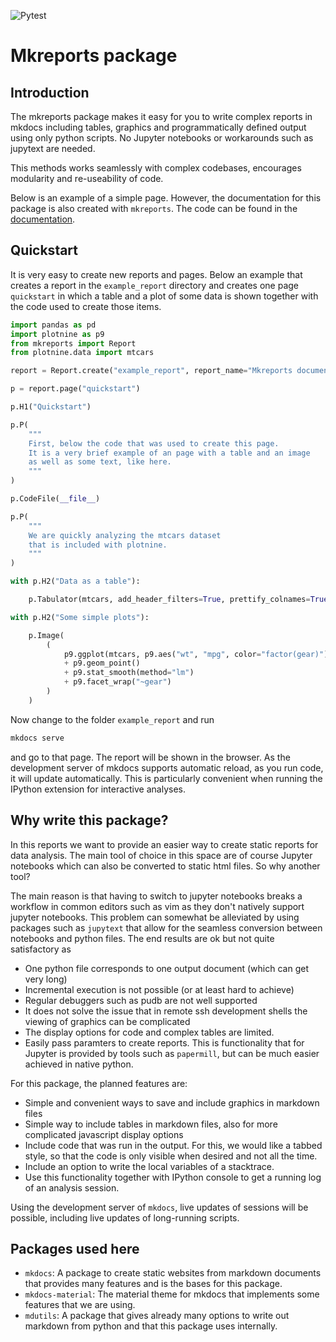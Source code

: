 ![Pytest](https://github.com/hhoeflin/mkreports/actions/workflows/pytest.yml/badge.svg)

# Mkreports package

## Introduction

The mkreports package makes it easy for you to write complex reports in mkdocs
including tables, graphics and programmatically defined output
using only python scripts. No Jupyter notebooks or workarounds such
as jupytext are needed.

This methods works seamlessly with complex codebases, encourages
modularity and re-useability of code.

Below is an example of a simple page. However, the documentation for this
package is also created with `mkreports`. The code can be found in the
[documentation](https://hhoeflin.github.io/mkreports/site_code/main/).

## Quickstart

It is very easy to create new reports and pages. Below an example that
creates a report in the `example_report` directory and creates one page
`quickstart` in which a table and a plot of some data is shown together
with the code used to create those items.

```python
import pandas as pd
import plotnine as p9
from mkreports import Report
from plotnine.data import mtcars

report = Report.create("example_report", report_name="Mkreports documentations")

p = report.page("quickstart")

p.H1("Quickstart")

p.P(
    """
    First, below the code that was used to create this page.
    It is a very brief example of an page with a table and an image
    as well as some text, like here.
    """
)

p.CodeFile(__file__)

p.P(
    """
    We are quickly analyzing the mtcars dataset
    that is included with plotnine.
    """
)

with p.H2("Data as a table"):

    p.Tabulator(mtcars, add_header_filters=True, prettify_colnames=True)

with p.H2("Some simple plots"):

    p.Image(
        (
            p9.ggplot(mtcars, p9.aes("wt", "mpg", color="factor(gear)"))
            + p9.geom_point()
            + p9.stat_smooth(method="lm")
            + p9.facet_wrap("~gear")
        )
    )

```

Now change to the folder `example_report` and run

```bash
mkdocs serve
```

and go to that page. The report will be shown in the browser. As the development
server of mkdocs supports automatic reload, as you run code, it will update automatically.
This is particularly convenient when running the IPython extension for interactive
analyses.

## Why write this package?

In this reports we want to provide an easier way to create static
reports for data analysis. The main tool of choice in this space
are of course Jupyter notebooks which can also be converted to
static html files. So why another tool?

The main reason is that having to switch to jupyter
notebooks breaks a workflow
in common editors such as vim as they don't natively
support jupyter notebooks. This problem can somewhat be
alleviated by using packages such as `jupytext` that allow
for the seamless conversion between notebooks and python files.
The end results are ok but not quite satisfactory as
- One python file corresponds to one output document
  (which can get very long)
- Incremental execution is not possible (or at least hard to achieve)
- Regular debuggers such as pudb are not well supported
- It does not solve the issue that in remote ssh development
  shells the viewing of graphics can be complicated
- The display options for code and complex tables are limited.
- Easily pass paramters to create reports. This is functionality
  that for Jupyter is provided by tools such as `papermill`, but
  can be much easier achieved in native python.

For this package, the planned features are:
- Simple and convenient ways to save and include graphics in markdown files
- Simple way to include tables in markdown files, also for more complicated
  javascript display options
- Include code that was run in the output. For this, we would like
  a tabbed style, so that the code is only visible when desired and not
  all the time.
- Include an option to write the local variables of a stacktrace.
- Use this functionality together with IPython console to get a running
  log of an analysis session.

Using the development server of `mkdocs`, live updates of sessions will be
possible, including live updates of long-running scripts.

## Packages used here

- `mkdocs`: A package to create static websites from markdown documents
  that provides many features and is the bases for this package.
- `mkdocs-material`: The material theme for mkdocs that implements
  some features that we are using.
- `mdutils`: A package that gives already many options to write out
  markdown from python and that this package uses internally.
